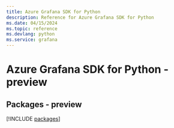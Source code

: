 ```yaml
---
title: Azure Grafana SDK for Python
description: Reference for Azure Grafana SDK for Python
ms.date: 04/15/2024
ms.topic: reference
ms.devlang: python
ms.service: grafana
---
```

# Azure Grafana SDK for Python - preview
## Packages - preview
[!INCLUDE [packages](grafana-index.md)]